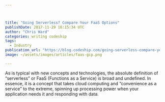 ```yaml
---



title: "Going Serverless? Compare Your FaaS Options"
publishDate: 2017-11-29 16:15:34 UTC
author: "Chris Ward"
categories: writing codeship
tags:
  - Industry
publication_url: "https://blog.codeship.com/going-serverless-compare-your-faas-options/"
image: ~/assets/images/articles/faas-gcp.png

---
```

As is typical with new concepts and technologies, the absolute definition of “serverless” or FaaS (Functions as a Service) is broad and undefined. In essence, it is a concept that takes cloud computing and “convenience as a service” to the extreme, spinning up processing power when your application needs it and responding with data.

